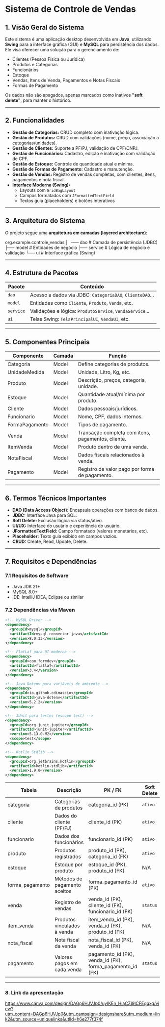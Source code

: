 # Sistema de Controle de Vendas

## 1. Visão Geral do Sistema

Este sistema é uma aplicação desktop desenvolvida em **Java**, utilizando **Swing** para a interface gráfica (GUI) e **MySQL** para persistência dos dados. Ele visa oferecer uma solução para o gerenciamento de:

- Clientes (Pessoa Física ou Jurídica)
- Produtos e Categorias
- Funcionários
- Estoque
- Vendas, Itens de Venda, Pagamentos e Notas Fiscais
- Formas de Pagamento

Os dados não são apagados, apenas marcados como inativos **"soft delete"**, para manter o histórico.

---

## 2. Funcionalidades

- **Gestão de Categorias:** CRUD completo com inativação lógica.
- **Gestão de Produtos:** CRUD com validações (nome, preço, associação a categorias/unidades).
- **Gestão de Clientes:** Suporte a PF/PJ, validação de CPF/CNPJ.
- **Gestão de Funcionários:** Cadastro, edição e inativação com validação de CPF.
- **Gestão de Estoque:** Controle de quantidade atual e mínima.
- **Gestão de Formas de Pagamento:** Cadastro e manutenção.
- **Gestão de Vendas:** Registro de vendas completas, com clientes, itens, pagamentos e nota fiscal.
- **Interface Moderna (Swing):**
  - Layouts com `GridBagLayout`
  - Campos formatados com `JFormattedTextField`
  - Textos guia (placeholders) e botões interativos

---

## 3. Arquitetura do Sistema

O projeto segue uma **arquitetura em camadas (layered architecture)**:

org.example.controle_vendas
│
├── dao # Camada de persistência (JDBC)
├── model # Entidades de negócio
├── service # Lógica de negócio e validação
└── ui # Interface gráfica (Swing)


---

## 4. Estrutura de Pacotes

| Pacote      | Conteúdo                                                   |
|-------------|------------------------------------------------------------|
| `dao`       | Acesso a dados via JDBC: `CategoriaDAO`, `ClienteDAO`...  |
| `model`     | Entidades como `Cliente`, `Produto`, `Venda`, etc.        |
| `service`   | Validações e lógica: `ProdutoService`, `VendaService`...  |
| `ui`        | Telas Swing: `TelaPrincipalUI`, `VendaUI`, etc.           |

---

## 5. Componentes Principais

| Componente       | Camada  | Função |
|------------------|---------|--------|
| Categoria         | Model   | Define categorias de produtos. |
| UnidadeMedida     | Model   | Unidade, Litro, Kg, etc. |
| Produto           | Model   | Descrição, preços, categoria, unidade. |
| Estoque           | Model   | Quantidade atual/mínima por produto. |
| Cliente           | Model   | Dados pessoais/jurídicos. |
| Funcionario       | Model   | Nome, CPF, dados internos. |
| FormaPagamento    | Model   | Tipos de pagamento. |
| Venda             | Model   | Transação completa com itens, pagamentos, cliente. |
| ItemVenda         | Model   | Produto dentro de uma venda. |
| NotaFiscal        | Model   | Dados fiscais relacionados à venda. |
| Pagamento         | Model   | Registro de valor pago por forma de pagamento. |

---

## 6. Termos Técnicos Importantes

- **DAO (Data Access Object):** Encapsula operações com banco de dados.
- **JDBC:** Interface Java para SQL.
- **Soft Delete:** Exclusão lógica via status/ativo.
- **UI/UX:** Interface do usuário e experiência do usuário.
- **JFormattedTextField:** Campo formatado (valores monetários, etc).
- **Placeholder:** Texto guia exibido em campos vazios.
- **CRUD:** Create, Read, Update, Delete.

---

## 7. Requisitos e Dependências

### 7.1 Requisitos de Software

- Java JDK 21+
- MySQL 8.0+
- IDE: IntelliJ IDEA, Eclipse ou similar

### 7.2 Dependências via Maven

```xml
<!-- MySQL Driver -->
<dependency>
  <groupId>mysql</groupId>
  <artifactId>mysql-connector-java</artifactId>
  <version>8.0.33</version>
</dependency>

<!-- FlatLaf para UI moderna -->
<dependency>
  <groupId>com.formdev</groupId>
  <artifactId>flatlaf</artifactId>
  <version>3.4</version>
</dependency>

<!-- Java Dotenv para variáveis de ambiente -->
<dependency>
  <groupId>io.github.cdimascio</groupId>
  <artifactId>java-dotenv</artifactId>
  <version>5.2.2</version>
</dependency>

<!-- JUnit para testes (escopo test) -->
<dependency>
  <groupId>org.junit.jupiter</groupId>
  <artifactId>junit-jupiter</artifactId>
  <version>5.13.0-M2</version>
  <scope>test</scope>
</dependency>

<!-- Kotlin Stdlib -->
<dependency>
  <groupId>org.jetbrains.kotlin</groupId>
  <artifactId>kotlin-stdlib</artifactId>
  <version>1.9.0</version>
</dependency>
```

| Tabela           | Descrição                    | PK / FK                                                       | Soft Delete |
| ---------------- | ---------------------------- | ------------------------------------------------------------- | ----------- |
| categoria        | Categorias de produtos       | categoria\_id (PK)                                            | `ativo`     |
| cliente          | Dados do cliente (PF/PJ)     | cliente\_id (PK)                                              | `ativo`     |
| funcionario      | Dados dos funcionários       | funcionario\_id (PK)                                          | `ativo`     |
| produto          | Produtos registrados         | produto\_id (PK), categoria\_id (FK)                          | `ativo`     |
| estoque          | Estoque por produto          | estoque\_id (PK), produto\_id (FK)                            | N/A         |
| forma\_pagamento | Métodos de pagamento aceitos | forma\_pagamento\_id (PK)                                     | `ativo`     |
| venda            | Registro de vendas           | venda\_id (PK), cliente\_id (FK), funcionario\_id (FK)        | `status`    |
| item\_venda      | Produtos vinculados à venda  | item\_venda\_id (PK), venda\_id (FK), produto\_id (FK)        | N/A         |
| nota\_fiscal     | Nota fiscal da venda         | nota\_fiscal\_id (PK), venda\_id (FK)                         | N/A         |
| pagamento        | Valores pagos em cada venda  | pagamento\_id (PK), venda\_id (FK), forma\_pagamento\_id (FK) | `status`    |


****
### 8. Link da apresentação
https://www.canva.com/design/DAGp6HJVJp0/uyIKEn_HiaCZI9ICFEqqxg/view?utm_content=DAGp6HJVJp0&utm_campaign=designshare&utm_medium=link2&utm_source=uniquelinks&utlId=h6e277f374f
